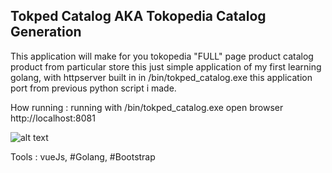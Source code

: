 ## Tokped Catalog AKA Tokopedia Catalog Generation
This application will make for you tokopedia "FULL" page product catalog product from particular store this just simple application of my first learning golang, with httpserver built in in /bin/tokped_catalog.exe this application port from previous python script i made.

How running : 
running with /bin/tokped_catalog.exe
open browser http://localhost:8081

![alt text][preview1]

Tools : vueJs, #Golang, #Bootstrap

[preview1]: https://image.prntscr.com/image/HTdrAQhnSTa_teCkg2Nb8Q.png "Preview 1"
